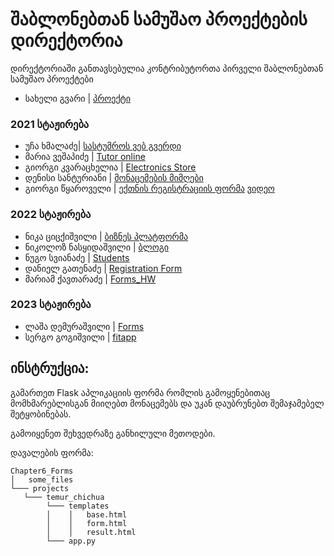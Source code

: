 # შაბლონებთან სამუშაო პროექტების დირექტორია

დირექტორიაში განთავსებულია კონტრიბუტორთა პირველი შაბლონებთან სამუშაო პროექტები

- სახელი გვარი | [პროექტი](/მისამართი)
### 2021 სტაჟირება
- უჩა ხმალაძე| [სასტუმროს ვებ გვერდი](/Chapter6_Forms/Projects/ucha_khmaladze)
- მარია ვეშაპიძე | [Tutor online](/Chapter6_Forms/Projects/maria_veshapidze/app.py)
- გიორგი კვარაცხელია | [Electronics Store](/Chapter6_Forms/Projects/Giorgi_Kvaratskhelia/app.py)
- დენისი სანტურიანი | [მონაცემების მიმღები](/Chapter6_Forms/Projects/denis_santuryan/app.py)
- გიორგი წყაროველი | [ექთნის რეგისტრაციის ფორმა](/Chapter6_Forms/Projects/giorgi_tskaroveli) [ვიდეო](https://drive.google.com/file/d/13r3tCPpe4lXptuDzpn-fSxEil1aSQhbY/view?usp=sharing)
### 2022 სტაჟირება
- ნიკა ციცქიშვილი | [ბიზნეს პლატფორმა](/Chapter6_Forms/Projects/nika_tsitskishvili/app.py)
- ნიკოლოზ ნასყიდაშვილი | [ბლოგი](/Chapter6_Forms/Projects/Nikoloz_Naskidashvili)
- ნუგო სვიანაძე | [Students](/Chapter6_Forms/Projects/Nugo_svianadze)
- დანიელ გათენაძე | [Registration Form](/Chapter6_Forms/Projects/daniel_gatenadze/project.py)
- მარიამ ქავთარაძე | [Forms_HW](/Chapter6_Forms/Projects/mariam_kavtaradze)

### 2023 სტაჟირება
- ლაშა დემურაშვილი | [Forms](/Chapter6_Forms/Projects/Lasha_Demurashvili)
- სერგო გოგიშვილი  | [fitapp](/Chapter6_Forms/Projects/Sergo_Gogishvili)
## ინსტრუქცია:

გამართეთ Flask აპლიკაციის ფორმა რომლის გამოყენებითაც მომხმარებლისგან მიიღებთ მონაცემებს და უკან დაუბრუნებთ შემაჯამებელ შეტყობინებას.

გამოიყენეთ შეხვედრაზე განხილული მეთოდები.

დავალების ფორმა:
```
Chapter6_Forms
│   some_files
└─── projects
   └─── temur_chichua
        └─── templates
        │    │   base.html
        │    │   form.html
        │    │   result.html
        └─── app.py
```
